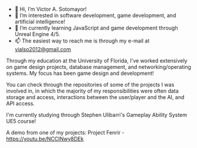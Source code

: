 - 👋 Hi, I’m Victor A. Sotomayor!
- 👀 I’m interested in software development, game development, and artificial intelligence!
- 🌱 I’m currently learning JavaScript and game development through Unreal Engine 4/5.
- 📫 The easiest way to reach me is through my e-mail at vialso2012@gmail.com

Through my education at the University of Florida, I've worked extensively on game design projects,
database management, and networking/operating systems. My focus has been game design and development!

You can check through the repositories of some of the projects I was involved in, in which the majority
of my responsibilities were often data storage and access, interactions between the user/player and the AI,
and API access. 

I'm currently studying through Stephen Ulibarri's Gameplay Ability System UE5 course!

A demo from one of my projects:
Project Fenrir - https://youtu.be/NCCINwy8DEk
